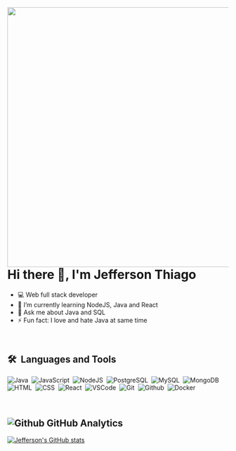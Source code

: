 <img align="right" height="590em" src="https://raw.githubusercontent.com/gist/Jeef-js/2556debca04dec24c9e317e58d85cd32/raw/59a65cbbfa0b5fa0480f1ed00a976d42d9c4a1ab/githubcard.svg" />

<h1 align="left">Hi there 👋, I'm Jefferson Thiago</h1>

- 💻 Web full stack developer
- 🌱 I’m currently learning NodeJS, Java and React
- 💬 Ask me about Java and SQL
- ⚡ Fun fact: I love and hate Java at same time

</br>

## 🛠️ &nbsp;Languages and Tools

![Java](https://img.shields.io/badge/-Java-05122A?style=flat&logo=java)&nbsp;
![JavaScript](https://img.shields.io/badge/-JavaScript-05122A?style=flat&logo=javascript)&nbsp;
![NodeJS](https://img.shields.io/badge/-NodeJS-05122A?style=flat&logo=node.js)&nbsp;
![PostgreSQL](https://img.shields.io/badge/-PostgreSQL-05122A?style=flat&logo=postgresql)&nbsp;
![MySQL](https://img.shields.io/badge/-MySQL-05122A?style=flat&logo=mysql)&nbsp;
![MongoDB](https://img.shields.io/badge/-MongoDB-05122A?style=flat&logo=mongodb)&nbsp;
![HTML](https://img.shields.io/badge/-HTML-05122A?style=flat&logo=html5)&nbsp;
![CSS](https://img.shields.io/badge/-CSS-05122A?style=flat&logo=css3)&nbsp;
![React](https://img.shields.io/badge/-React-05122A?style=flat&logo=react)&nbsp;
![VSCode](https://img.shields.io/badge/-Visual%20Studio%20Code-05122A?style=flat&logo=visualstudiocode)&nbsp;
![Git](https://img.shields.io/badge/-Git-05122A?style=flat&logo=git)&nbsp;
![Github](https://img.shields.io/badge/-GitHub-05122A?style=flat&logo=github)&nbsp;
![Docker](https://img.shields.io/badge/-Docker-05122A?style=flat&logo=docker)&nbsp;

</br>

## ![Github](https://img.shields.io/badge/-05122A?style=flat&logo=github)&nbsp;GitHub Analytics

[![Jefferson's GitHub stats](https://github-readme-stats.vercel.app/api/top-langs?username=jeef-js&show_icons=true&theme=dracula)](https://github.com/jeef-js/github-readme-stats)
